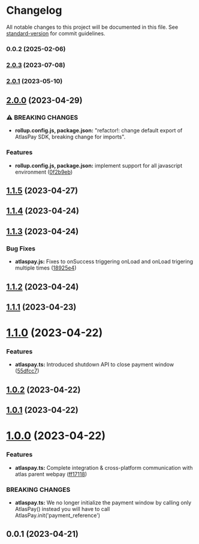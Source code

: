 # Changelog

All notable changes to this project will be documented in this file. See [standard-version](https://github.com/conventional-changelog/standard-version) for commit guidelines.

### 0.0.2 (2025-02-06)

### [2.0.3](https://github.com/RavenPayAfrica/atlas-webpay-node-sdk/compare/v2.0.2...v2.0.3) (2023-07-08)

### [2.0.1](https://github.com/RavenPayAfrica/atlas-webpay-node-sdk/compare/v2.0.0...v2.0.1) (2023-05-10)

## [2.0.0](https://github.com/RavenPayAfrica/atlas-webpay-node-sdk/compare/v1.1.5...v2.0.0) (2023-04-29)

### ⚠ BREAKING CHANGES

- **rollup.config.js, package.json:** "refactor!: change default export of AtlasPay SDK, breaking change for imports".

### Features

- **rollup.config.js, package.json:** implement support for all javascript environment ([0f2b9eb](https://github.com/RavenPayAfrica/atlas-webpay-node-sdk/commit/0f2b9ebcfb28cb421e89023eb7fb6c02b49ac825))

<a name="1.1.5"></a>

## [1.1.5](https://github.com/RavenPayAfrica/atlas-webpay-node-sdk/compare/v1.1.4...v1.1.5) (2023-04-27)

<a name="1.1.4"></a>

## [1.1.4](https://github.com/RavenPayAfrica/atlas-webpay-node-sdk/compare/v1.1.3...v1.1.4) (2023-04-24)

<a name="1.1.3"></a>

## [1.1.3](https://github.com/RavenPayAfrica/atlas-webpay-node-sdk/compare/v1.1.2...v1.1.3) (2023-04-24)

### Bug Fixes

- **atlaspay.js:** Fixes to onSuccess triggering onLoad and onLoad trigering multiple times ([18925e4](https://github.com/RavenPayAfrica/atlas-webpay-node-sdk/commit/18925e4))

<a name="1.1.2"></a>

## [1.1.2](https://github.com/RavenPayAfrica/atlas-webpay-node-sdk/compare/v1.1.1...v1.1.2) (2023-04-24)

<a name="1.1.1"></a>

## [1.1.1](https://github.com/RavenPayAfrica/atlas-webpay-node-sdk/compare/v1.1.0...v1.1.1) (2023-04-23)

<a name="1.1.0"></a>

# [1.1.0](https://github.com/RavenPayAfrica/atlas-webpay-node-sdk/compare/v1.0.2...v1.1.0) (2023-04-22)

### Features

- **atlaspay.ts:** Introduced shutdown API to close payment window ([55dfcc7](https://github.com/RavenPayAfrica/atlas-webpay-node-sdk/commit/55dfcc7))

<a name="1.0.2"></a>

## [1.0.2](https://github.com/RavenPayAfrica/atlas-webpay-node-sdk/compare/v1.0.1...v1.0.2) (2023-04-22)

<a name="1.0.1"></a>

## [1.0.1](https://github.com/RavenPayAfrica/atlas-webpay-node-sdk/compare/v1.0.0...v1.0.1) (2023-04-22)

<a name="1.0.0"></a>

# [1.0.0](https://github.com/RavenPayAfrica/atlas-webpay-node-sdk/compare/v0.0.2...v1.0.0) (2023-04-22)

### Features

- **atlaspay.ts:** Complete integration & cross-platform communication with atlas parent webpay ([ff17118](https://github.com/RavenPayAfrica/atlas-webpay-node-sdk/commit/ff17118))

### BREAKING CHANGES

- **atlaspay.ts:** We no longer initialize the payment window by calling only AtlasPay() instead you
  will have to call AtlasPay.init('payment_reference')

<a name="0.0.1"></a>

## 0.0.1 (2023-04-21)
